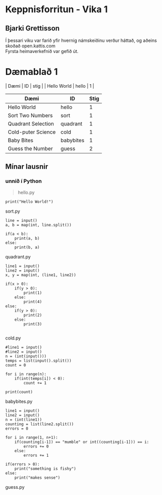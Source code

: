 # Keppnisforritun - Vika 1
## Bjarki Grettisson

Í þessari viku var farið yfir hvernig námskeiðinu verður háttað, og aðeins skoðað open.kattis.com\
Fyrsta heimaverkefnið var gefið út.


# Dæmablað 1

| Dæmi | ID | stig |
| Hello World | hello | 1 |

| Dæmi | ID | Stig |
| ----------- | ----------- | ----------- |
| Hello World | hello | 1 |
| Sort Two Numbers | sort | 1 |
| Quadrant Selection | quadrant | 1 |
| Cold-puter Science | cold | 1 |
| Baby Bites | babybites | 1 |
| Guess the Number | guess | 2 |

## Mínar lausnir
### unnið í Python

>hello.py
```
print("Hello World!")
```

sort.py
```
line = input()
a, b = map(int, line.split())

if(a < b):
    print(a, b)
else: 
    print(b, a)
```

quadrant.py
```
line1 = input()
line2 = input()
x, y = map(int, (line1, line2))

if(x > 0):
    if(y > 0):
        print(1)
    else:
        print(4)
else:
    if(y > 0):
        print(2)
    else:
        print(3)
        
```

cold.py
```
#line1 = input()
#line2 = input()
n = (int(input()))
temps = list(input().split())
count = 0

for i in range(n):
    if(int(temps[i]) < 0):
        count += 1

print(count)
```

babybites.py
```
line1 = input()
line2 = input()
n = (int(line1))
counting = list(line2.split())
errors = 0

for i in range(1, n+1):
    if(counting[i-1]) == "mumble" or int((counting[i-1])) == i:
        errors += 0
    else: 
        errors += 1

if(errors > 0):
    print("something is fishy")
else:
    print("makes sense")
```

guess.py
```


```